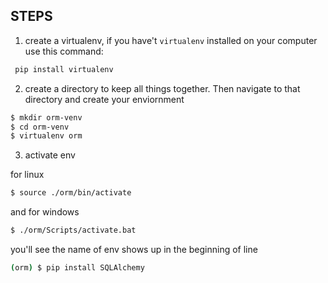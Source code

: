 ## STEPS
1. create a virtualenv, if you have't `virtualenv` installed on your computer
use this command:
```bash
 pip install virtualenv
```
2. create a directory to keep all things together. Then navigate to that directory and create your enviornment

```bash
$ mkdir orm-venv
$ cd orm-venv
$ virtualenv orm
```

3. activate env

for linux
```bash
$ source ./orm/bin/activate 
```

and for windows
```bash
$ ./orm/Scripts/activate.bat
```
you'll see the name of env shows up in the beginning of line 

```bash
(orm) $ pip install SQLAlchemy
```